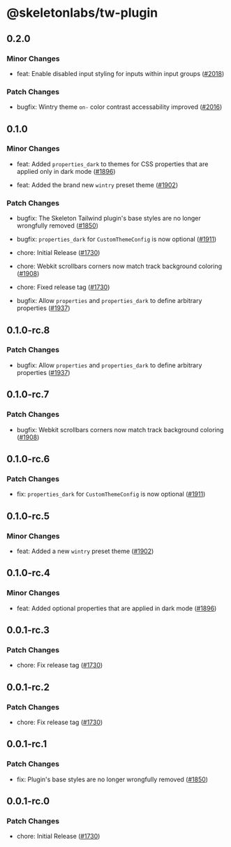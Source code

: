 # @skeletonlabs/tw-plugin

## 0.2.0

### Minor Changes

- feat: Enable disabled input styling for inputs within input groups ([#2018](https://github.com/skeletonlabs/skeleton/pull/2018))

### Patch Changes

- bugfix: Wintry theme `on-` color contrast accessability improved ([#2016](https://github.com/skeletonlabs/skeleton/pull/2016))

## 0.1.0

### Minor Changes

- feat: Added `properties_dark` to themes for CSS properties that are applied only in dark mode ([#1896](https://github.com/skeletonlabs/skeleton/pull/1896))

- feat: Added the brand new `wintry` preset theme ([#1902](https://github.com/skeletonlabs/skeleton/pull/1902))

### Patch Changes

- bugfix: The Skeleton Tailwind plugin's base styles are no longer wrongfully removed ([#1850](https://github.com/skeletonlabs/skeleton/pull/1850))

- bugfix: `properties_dark` for `CustomThemeConfig` is now optional ([#1911](https://github.com/skeletonlabs/skeleton/pull/1911))

- chore: Initial Release ([#1730](https://github.com/skeletonlabs/skeleton/pull/1730))

- chore: Webkit scrollbars corners now match track background coloring ([#1908](https://github.com/skeletonlabs/skeleton/pull/1908))

- chore: Fixed release tag ([#1730](https://github.com/skeletonlabs/skeleton/pull/1730))

- bugfix: Allow `properties` and `properties_dark` to define arbitrary properties ([#1937](https://github.com/skeletonlabs/skeleton/pull/1937))

## 0.1.0-rc.8

### Patch Changes

- bugfix: Allow `properties` and `properties_dark` to define arbitrary properties ([#1937](https://github.com/skeletonlabs/skeleton/pull/1937))

## 0.1.0-rc.7

### Patch Changes

- bugfix: Webkit scrollbars corners now match track background coloring ([#1908](https://github.com/skeletonlabs/skeleton/pull/1908))

## 0.1.0-rc.6

### Patch Changes

- fix: `properties_dark` for `CustomThemeConfig` is now optional ([#1911](https://github.com/skeletonlabs/skeleton/pull/1911))

## 0.1.0-rc.5

### Minor Changes

- feat: Added a new `wintry` preset theme ([#1902](https://github.com/skeletonlabs/skeleton/pull/1902))

## 0.1.0-rc.4

### Minor Changes

- feat: Added optional properties that are applied in dark mode ([#1896](https://github.com/skeletonlabs/skeleton/pull/1896))

## 0.0.1-rc.3

### Patch Changes

- chore: Fix release tag ([#1730](https://github.com/skeletonlabs/skeleton/pull/1730))

## 0.0.1-rc.2

### Patch Changes

- chore: Fix release tag ([#1730](https://github.com/skeletonlabs/skeleton/pull/1730))

## 0.0.1-rc.1

### Patch Changes

- fix: Plugin's base styles are no longer wrongfully removed ([#1850](https://github.com/skeletonlabs/skeleton/pull/1850))

## 0.0.1-rc.0

### Patch Changes

- chore: Initial Release ([#1730](https://github.com/skeletonlabs/skeleton/pull/1730))
